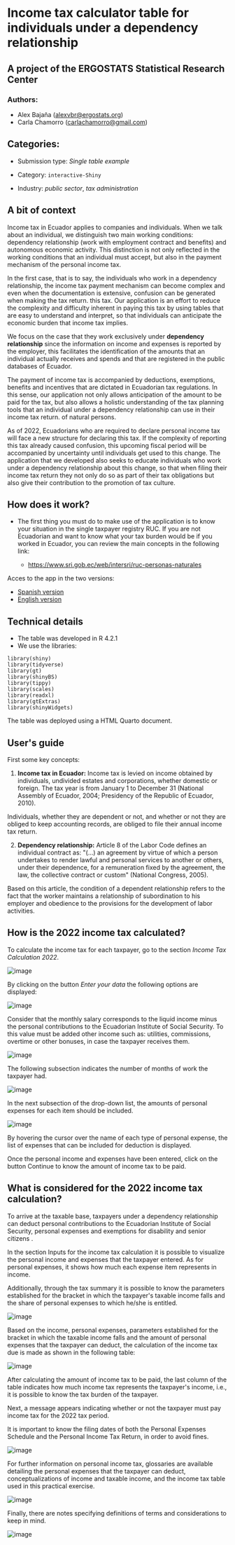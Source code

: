 # Income tax calculator table for individuals under a dependency relationship

## A project of the ERGOSTATS Statistical Research Center

### Authors:

- Alex Bajaña (alexvbr@ergostats.org)
- Carla Chamorro (carlachamorro@gmail.com)

## Categories:

- Submission type: *Single table example*

- Category: `interactive-Shiny`

- Industry: *public sector*, *tax administration*

## A bit of context

Income tax in Ecuador applies to companies and individuals. When we talk about an individual, we distinguish two main working conditions: dependency relationship (work with employment contract and benefits) and autonomous economic activity. This distinction is not only reflected in the working conditions that an individual must accept, but also in the payment mechanism of the personal income tax.

In the first case, that is to say, the individuals who work in a dependency relationship, the income tax payment mechanism can become complex and even when the documentation is extensive, confusion can be generated when making the tax return. this tax. Our application is an effort to reduce the complexity and difficulty inherent in paying this tax by using tables that are easy to understand and interpret, so that individuals can anticipate the economic burden that income tax implies.

We focus on the case that they work exclusively under **dependency relationship** since the information on income and expenses is reported by the employer, this facilitates the identification of the amounts that an individual actually receives and spends and that are registered in the public databases of Ecuador.

The payment of income tax is accompanied by deductions, exemptions, benefits and incentives that are dictated in Ecuadorian tax regulations. In this sense, our application not only allows anticipation of the amount to be paid for the tax, but also allows a holistic understanding of the tax planning tools that an individual under a dependency relationship can use in their income tax return. of natural persons.

As of 2022, Ecuadorians who are required to declare personal income tax will face a new structure for declaring this tax. If the complexity of reporting this tax already caused confusion, this upcoming fiscal period will be accompanied by uncertainty until individuals get used to this change. The application that we developed also seeks to educate individuals who work under a dependency relationship about this change, so that when filing their income tax return they not only do so as part of their tax obligations but also give their contribution to the promotion of tax culture.

## How does it work?

- The first thing you must do to make use of the application is to know your situation in the single taxpayer registry RUC. If you are not Ecuadorian and want to know what your tax burden would be if you worked in Ecuador, you can review the main concepts in the following link:

  - <https://www.sri.gob.ec/web/intersri/ruc-personas-naturales>
  
Acces to the app in the two versions:

* [Spanish version](https://datascienceinf.shinyapps.io/table_app_es/)
* [English version](https://datascienceinf.shinyapps.io/table_app_en/)

## Technical details

- The table was developed in R 4.2.1
- We use the libraries:

```
library(shiny)
library(tidyverse)
library(gt)
library(shinyBS)
library(tippy)
library(scales)
library(readxl)
library(gtExtras)
library(shinyWidgets)

```

The table was deployed using a HTML Quarto document.

## User's guide

First some key concepts:

1.	**Income tax in Ecuador:** Income tax is levied on income obtained by individuals, undivided estates and corporations, whether domestic or foreign. The tax year is from January 1 to December 31 (National Assembly of Ecuador, 2004; Presidency of the Republic of Ecuador, 2010).

Individuals, whether they are dependent or not, and whether or not they are obliged to keep accounting records, are obliged to file their annual income tax return.

2.	**Dependency relationship:** Article 8 of the Labor Code defines an individual contract as: "(...) an agreement by virtue of which a person undertakes to render lawful and personal services to another or others, under their dependence, for a remuneration fixed by the agreement, the law, the collective contract or custom" (National Congress, 2005).

Based on this article, the condition of a dependent relationship refers to the fact that the worker maintains a relationship of subordination to his employer and obedience to the provisions for the development of labor activities.

## How is the 2022 income tax calculated?


To calculate the income tax for each taxpayer, go to the section *Income Tax Calculation 2022*.

![image](https://user-images.githubusercontent.com/58230734/205386792-04f3a10d-fa9c-4840-acba-67822bf7f19a.png)


By clicking on the button *Enter your data* the following options are displayed:

![image](https://user-images.githubusercontent.com/58230734/205386897-65bacea0-5109-4557-923f-eba0b35d33fc.png)


Consider that the monthly salary corresponds to the liquid income minus the personal contributions to the Ecuadorian Institute of Social Security. To this value must be added other income such as: utilities, commissions, overtime or other bonuses, in case the taxpayer receives them.

![image](https://user-images.githubusercontent.com/58230734/205386950-079bd8c2-e314-456b-89d8-92c3abccfc60.png)

The following subsection indicates the number of months of work the taxpayer had.

![image](https://user-images.githubusercontent.com/58230734/205387017-f91517bb-3f78-4747-b79a-dfcbf1b33faf.png)

In the next subsection of the drop-down list, the amounts of personal expenses for each item should be included.
 
![image](https://user-images.githubusercontent.com/58230734/205387050-121e316e-508b-45c8-b432-9753be1de2a3.png)

By hovering the cursor over the name of each type of personal expense, the list of expenses that can be included for deduction is displayed. 

Once the personal income and expenses have been entered, click on the button Continue to know the amount of income tax to be paid.

## What is considered for the 2022 income tax calculation?

To arrive at the taxable base, taxpayers under a dependency relationship can deduct personal contributions to the Ecuadorian Institute of Social Security, personal expenses and exemptions for disability and senior citizens . 

In the section Inputs for the income tax calculation it is possible to visualize the personal income and expenses that the taxpayer entered. As for personal expenses, it shows how much each expense item represents in income.

Additionally, through the tax summary it is possible to know the parameters established for the bracket in which the taxpayer's taxable income falls and the share of personal expenses to which he/she is entitled.

![image](https://user-images.githubusercontent.com/58230734/205387127-af2c78a3-0a69-4705-bb07-11571b58a3c0.png)

Based on the income, personal expenses, parameters established for the bracket in which the taxable income falls and the amount of personal expenses that the taxpayer can deduct, the calculation of the income tax due is made as shown in the following table:

![image](https://user-images.githubusercontent.com/58230734/205387175-ab4ad8e6-0ef3-4dd1-b75f-2ed893b0c1bf.png)

After calculating the amount of income tax to be paid, the last column of the table indicates how much income tax represents the taxpayer's income, i.e., it is possible to know the tax burden of the taxpayer.

Next, a message appears indicating whether or not the taxpayer must pay income tax for the 2022 tax period.

It is important to know the filing dates of both the Personal Expenses Schedule and the Personal Income Tax Return, in order to avoid fines.

![image](https://user-images.githubusercontent.com/58230734/205387205-2bc9e4ad-730c-46a4-9644-b29b64119b05.png)

For further information on personal income tax, glossaries are available detailing the personal expenses that the taxpayer can deduct, conceptualizations of income and taxable income, and the income tax table used in this practical exercise.

![image](https://user-images.githubusercontent.com/58230734/205387235-3722370f-6ff6-4175-b411-c8298a8681f8.png)

Finally, there are notes specifying definitions of terms and considerations to keep in mind.

![image](https://user-images.githubusercontent.com/58230734/205387257-e04b4c9a-758e-4d55-a955-2193e99da858.png)













